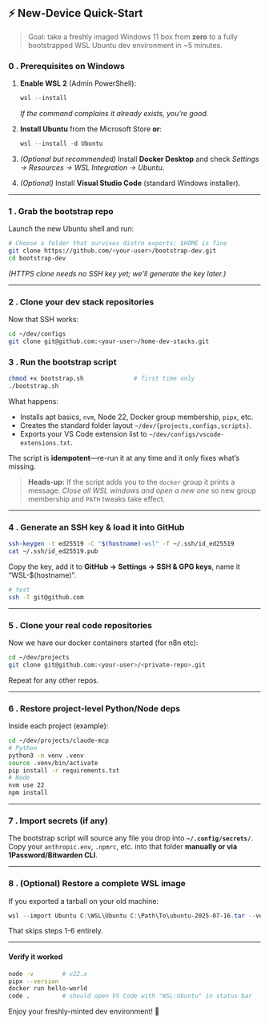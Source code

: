 

## ⚡ New-Device Quick-Start

> Goal: take a freshly imaged Windows 11 box from **zero** to a fully bootstrapped WSL Ubuntu dev environment in \~5 minutes.

### 0 . Prerequisites on Windows

1. **Enable WSL 2** (Admin PowerShell):

   ```powershell
   wsl --install
   ```

   *If the command complains it already exists, you’re good.*

2. **Install Ubuntu** from the Microsoft Store **or**:

   ```powershell
   wsl --install -d Ubuntu
   ```

3. *(Optional but recommended)* Install **Docker Desktop** and check
   *Settings → Resources → WSL Integration → Ubuntu*.

4. *(Optional)* Install **Visual Studio Code** (standard Windows installer).

---

### 1 . Grab the bootstrap repo

Launch the new Ubuntu shell and run:

```bash
# Choose a folder that survives distro exports; $HOME is fine
git clone https://github.com/<your-user>/bootstrap-dev.git
cd bootstrap-dev
```

*(HTTPS clone needs no SSH key yet; we’ll generate the key later.)*

---

### 2 . Clone your dev stack repositories

Now that SSH works:

```bash
cd ~/dev/configs
git clone git@github.com:<your-user>/home-dev-stacks.git
```


### 3 . Run the bootstrap script

```bash
chmod +x bootstrap.sh              # first time only
./bootstrap.sh
```

What happens:

* Installs apt basics, `nvm`, Node 22, Docker group membership, `pipx`, etc.
* Creates the standard folder layout `~/dev/{projects,configs,scripts}`.
* Exports your VS Code extension list to `~/dev/configs/vscode-extensions.txt`.

The script is **idempotent**—re-run it at any time and it only fixes what’s missing.

> **Heads-up:** If the script adds you to the `docker` group it prints a
> message. *Close all WSL windows and open a new one* so new group
> membership and `PATH` tweaks take effect.

---

### 4 . Generate an SSH key & load it into GitHub

```bash
ssh-keygen -t ed25519 -C "$(hostname)-wsl" -f ~/.ssh/id_ed25519
cat ~/.ssh/id_ed25519.pub
```

Copy the key, add it to **GitHub → Settings → SSH & GPG keys**, name it “WSL-\$(hostname)”.

```bash
# test
ssh -T git@github.com
```

---

### 5 . Clone your real code repositories

Now we have our docker containers started (for n8n etc):

```bash
cd ~/dev/projects
git clone git@github.com:<your-user>/<private-repo>.git
```

Repeat for any other repos.

---

### 6 . Restore project-level Python/Node deps

Inside each project (example):

```bash
cd ~/dev/projects/claude-mcp
# Python
python3 -m venv .venv
source .venv/bin/activate
pip install -r requirements.txt
# Node
nvm use 22
npm install
```

---

### 7 . Import secrets (if any)

The bootstrap script will source any file you drop into **`~/.config/secrets/`**.
Copy your `anthropic.env`, `.npmrc`, etc. into that folder **manually or via 1Password/Bitwarden CLI**.

---

### 8 . (Optional) Restore a complete WSL image

If you exported a tarball on your old machine:

```powershell
wsl --import Ubuntu C:\WSL\Ubuntu C:\Path\To\ubuntu-2025-07-16.tar --version 2
```

That skips steps 1-6 entirely.

---

#### Verify it worked

```bash
node -v        # v22.x
pipx --version
docker run hello-world
code .         # should open VS Code with "WSL:Ubuntu" in status bar
```

Enjoy your freshly-minted dev environment! 🎉

